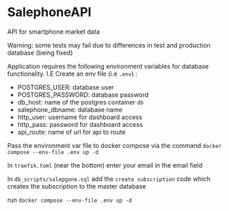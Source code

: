 # SalephoneAPI
API for smartphone market data

 
Warning: some tests may fail due to differences in test and production database (being fixed)

Application requires the following environment variables for database functionality. I.E Create an env file (i.e ```.env```) :
- POSTGRES_USER: database user
- POSTGRES_PASSWORD: database password
- db_host: name of the postgres container ```db```
- salephone_dbname: database name
- http_user: username for dashboard access
- http_pass: password for dashboard access
- api_route: name of url for api to route

Pass the environment var file to docker compose via the command ```docker compose --env-file .env up -d```

In ```traefik.toml``` (near the bottom) enter your email in the email field

In ```db_scripts/salepgone.sql```  add the `create subscription` code which creates the subscription to the master database

run ```docker compose --env-file .env up -d```

